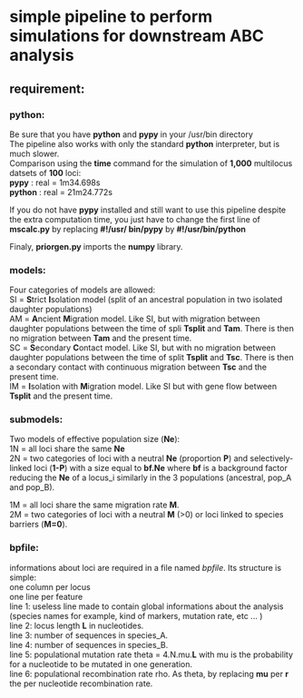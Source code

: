 # simple pipeline to perform simulations for downstream ABC analysis  
## requirement:  
### python:  
Be sure that you have **python** and **pypy** in your /usr/bin directory  
The pipeline also works with only the standard **python** interpreter, but is much slower.  
Comparison using the **time** command for the simulation of **1,000** multilocus datsets of **100** loci:  
**pypy** : real = 1m34.698s   
**python** : real = 21m24.772s   
  
If you do not have **pypy** installed and still want to use this pipeline despite the extra computation time, you just have to change the first line of **mscalc.py** by replacing **#!/usr/ bin/pypy** by **#!/usr/bin/python**  
  
Finaly, **priorgen.py** imports the **numpy** library.  
  
### models: 
Four categories of models are allowed:  
SI = **S**trict **I**solation model (split of an ancestral population in two isolated daughter populations)  
AM = **A**ncient **M**igration model. Like SI, but with migration between daughter populations between the time of spli **Tsplit** and **Tam**. There is then no migration between **Tam** and the present time.  
SC = **S**econdary **C**ontact model. Like SI, but with no migration between daughter populations between the time of split **Tsplit** and **Tsc**. There is then a secondary contact with continuous migration between **Tsc** and the present time.  
IM = **I**solation with **M**igration model. Like SI but with gene flow between **Tsplit** and the present time.  

### submodels:  
Two models of effective population size  (**Ne**):  
1N = all loci share the same **Ne**  
2N = two categories of loci with a neutral **Ne** (proportion **P**) and selectively-linked loci (**1-P**) with a size equal to **bf.Ne** where **bf** is a background factor reducing the **Ne** of a locus_i similarly in the 3 populations (ancestral, pop_A and pop_B).  
  
1M = all loci share the same migration rate **M**.  
2M = two categories of loci with a neutral **M** (>0) or loci linked to species barriers (**M=0**).  
  
### bpfile:  
informations about loci are required in a file named _bpfile_. Its structure is simple:  
one column per locus  
one line per feature  
line 1: useless line made to contain global informations about the analysis (species names for example, kind of markers, mutation rate, etc ... )  
line 2: locus length **L** in nucleotides.  
line 3: number of sequences in species_A.  
line 4: number of sequences in species_B.  
line 5: populational mutation rate theta = 4.N.mu.**L** with mu is the probability for a nucleotide to be mutated in one generation.  
line 6: populational recombination rate rho. As theta, by replacing **mu** per **r** the per nucleotide recombination rate.  
  


